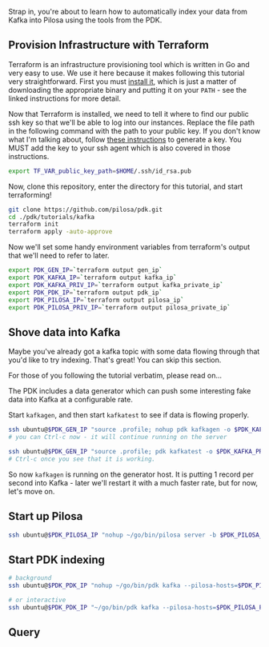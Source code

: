 Strap in, you're about to learn how to automatically index your data from Kafka into Pilosa using the tools from the PDK.

## Provision Infrastructure with Terraform

Terraform is an infrastructure provisioning tool which is written in Go and very easy to use. We use it here because it makes following this tutorial very straightforward. First you must [install it](https://www.terraform.io/intro/getting-started/install.html), which is just a matter of downloading the appropriate binary and putting it on your `PATH` - see the linked instructions for more detail.

Now that Terraform is installed, we need to tell it where to find our public ssh key so that we'll be able to log into our instances. Replace the file path in the following command with the path to your public key. If you don't know what I'm talking about, follow [these instructions](https://help.github.com/articles/generating-a-new-ssh-key-and-adding-it-to-the-ssh-agent/) to generate a key. You MUST add the key to your ssh agent which is also covered in those instructions.

```bash
export TF_VAR_public_key_path=$HOME/.ssh/id_rsa.pub
```

Now, clone this repository, enter the directory for this tutorial, and start terraforming! 

```bash
git clone https://github.com/pilosa/pdk.git
cd ./pdk/tutorials/kafka
terraform init
terraform apply -auto-approve
```

Now we'll set some handy environment variables from terraform's output that
we'll need to refer to later.

```bash
export PDK_GEN_IP=`terraform output gen_ip`
export PDK_KAFKA_IP=`terraform output kafka_ip`
export PDK_KAFKA_PRIV_IP=`terraform output kafka_private_ip`
export PDK_PDK_IP=`terraform output pdk_ip`
export PDK_PILOSA_IP=`terraform output pilosa_ip`
export PDK_PILOSA_PRIV_IP=`terraform output pilosa_private_ip`
```

## Shove data into Kafka

Maybe you've already got a kafka topic with some data flowing through 
that you'd like to try indexing. 
That's great! You can skip this section.

For those of you following the tutorial verbatim, please read on...

The PDK includes a data generator which can push some interesting fake data into
Kafka at a configurable rate.

Start `kafkagen`, and then start `kafkatest` to see if data is flowing properly.

```bash
ssh ubuntu@$PDK_GEN_IP "source .profile; nohup pdk kafkagen -o $PDK_KAFKA_PRIV_IP:9092 2>&1 > gen.out &"
# you can Ctrl-c now - it will continue running on the server

ssh ubuntu@$PDK_GEN_IP "source .profile; pdk kafkatest -o $PDK_KAFKA_PRIV_IP:9092"
# Ctrl-c once you see that it is working. 
```

So now `kafkagen` is running on the generator host. It is putting 1 record per
second into Kafka - later we'll restart it with a much faster rate, but for now,
let's move on.

## Start up Pilosa

```bash
ssh ubuntu@$PDK_PILOSA_IP "nohup ~/go/bin/pilosa server -b $PDK_PILOSA_PRIV_IP:10101 --log-path=./pilosa.log 2> pilosa.out &"
```

## Start PDK indexing

```bash
# background
ssh ubuntu@$PDK_PDK_IP "nohup ~/go/bin/pdk kafka --pilosa-hosts=$PDK_PILOSA_PRIV_IP:10101 --hosts=$PDK_KAFKA_PRIV_IP:9092 -r '' 2> pdk.out"

# or interactive
ssh ubuntu@$PDK_PDK_IP "~/go/bin/pdk kafka --pilosa-hosts=$PDK_PILOSA_PRIV_IP:10101 --hosts=$PDK_KAFKA_PRIV_IP:9092 -r ''"
```

## Query
